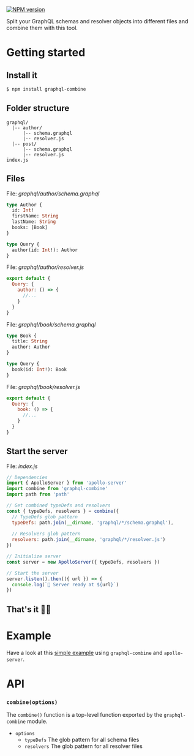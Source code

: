 [![NPM version](https://img.shields.io/npm/v/graphql-combine.svg)](https://www.npmjs.com/package/graphql-combine)

Split your GraphQL schemas and resolver objects into different files and combine them with this tool.

# Getting started

## Install it
```bash
$ npm install graphql-combine
```

## Folder structure
```
graphql/
  |-- author/
      |-- schema.graphql
      |-- resolver.js
  |-- post/
      |-- schema.graphql
      |-- resolver.js
index.js
```

## Files
File: _graphql/author/schema.graphql_
```graphql
type Author {
  id: Int!
  firstName: String
  lastName: String
  books: [Book]
}

type Query {
  author(id: Int!): Author
}
```
File: _graphql/author/resolver.js_
```js
export default {
  Query: {
    author: () => {
      //...
    }
  }
}
```
File: _graphql/book/schema.graphql_
```graphql
type Book {
  title: String
  author: Author
}

type Query {
  book(id: Int!): Book
}
```
File: _graphql/book/resolver.js_
```js
export default {
  Query: {
    book: () => {
      //...
    }
  }
}
```

## Start the server

File: _index.js_
```js
// Dependencies
import { ApolloServer } from 'apollo-server'
import combine from 'graphql-combine'
import path from 'path'

// Get combined typeDefs and resolvers
const { typeDefs, resolvers } = combine({
  // TypeDefs glob pattern
  typeDefs: path.join(__dirname, 'graphql/*/schema.graphql'),
 
  // Resolvers glob pattern
  resolvers: path.join(__dirname, 'graphql/*/resolver.js')
})

// Initialize server
const server = new ApolloServer({ typeDefs, resolvers })

// Start the server
server.listen().then(({ url }) => {
  console.log(`🚀 Server ready at ${url}`)
})
```

## **That's it 👍🏼**

# Example

Have a look at this [simple example](https://github.com/neist/graphql-combine/tree/master/example) using `graphql-combine` and `apollo-server`.

# API

### `combine(options)`

The `combine()` function is a top-level function exported by the `graphql-combine` module.

* `options`
  * `typeDefs` The glob pattern for all schema files
  * `resolvers` The glob pattern for all resolver files